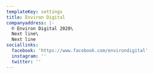 ```yaml
---
templateKey: settings
title: Environ Digital
companyaddress: |-
  © Environ Digital 2020\
  Next line\
  Next line
sociallinks:
  facebook: 'https://www.facebook.com/environdigital'
  instagram: ''
  twitter: ''
---
```


